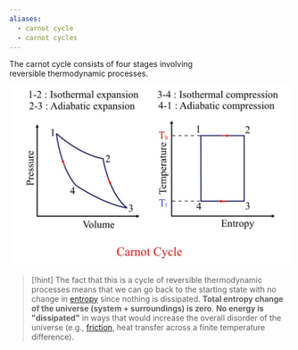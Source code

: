 ```yaml
---
aliases:
  - carnot cycle
  - carnot cycles
---
```

The carnot cycle consists of four stages involving reversible thermodynamic processes.

![](../../z_images/Pasted%20image%2020250727141038.png)

> [!hint]
> The fact that this is a cycle of reversible thermodynamic processes means that we can go back to the starting state with no change in [entropy](5.%20Entropy.md) since nothing is dissipated.
> **Total entropy change of the universe (system + surroundings) is zero**. 
> **No energy is "dissipated"** in ways that would increase the overall disorder of the universe (e.g., [friction](Friction.md), heat transfer across a finite temperature difference).
